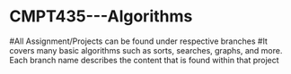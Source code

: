 # CMPT435---Algorithms
#All Assignment/Projects can be found under respective branches
#It covers many basic algorithms such as sorts, searches, graphs, and more. Each branch name describes the content that is found within that project

